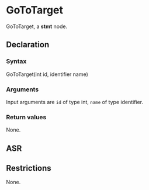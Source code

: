 <!-- This is an automatically generated file. Do not edit it manually. -->

# GoToTarget

GoToTarget, a **stmt** node.

## Declaration

### Syntax

GoToTarget(int id, identifier name)

### Arguments
Input arguments are `id` of type int, `name` of type identifier.

### Return values

None.

## ASR

<!-- Generate ASR using pickle. -->

## Restrictions

<!-- Generated from asr_verify.cpp. -->
None.